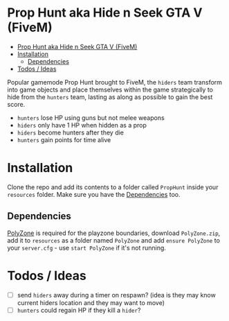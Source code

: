 

# Prop Hunt aka Hide n Seek GTA V (FiveM)
- [Prop Hunt aka Hide n Seek GTA V (FiveM)](#prop-hunt-aka-hide-n-seek-gta-v-fivem)
- [Installation](#installation)
  - [Dependencies](#dependencies)
- [Todos / Ideas](#todos--ideas)

Popular gamemode Prop Hunt brought to FiveM, the `hiders` team transform into
game objects and place themselves within the game strategically to hide from the `hunters` team, lasting as along as possible to gain the best score.

- `hunters` lose HP using guns but not melee weapons
- `hiders` only have 1 HP when hidden as a prop
- `hiders` become hunters after they die
- `hunters` gain points for time alive
 

# Installation
Clone the repo and add its contents to a folder called `PropHunt` inside your `resources` folder. Make sure you have the [Dependencies](#dependencies) too.

## Dependencies
[PolyZone](https://github.com/mkafrin/PolyZone/releases) is required for the playzone boundaries, download `PolyZone.zip`, add it to `resources` as a folder named `PolyZone` and add `ensure PolyZone` to your `server.cfg` - use `start PolyZone` if it's not running. 

# Todos / Ideas
- [ ] send `hiders` away during a timer on respawn? (idea is they may know current hiders location and they may want to move)
- [ ] `hunters` could regain HP if they kill a `hider`?